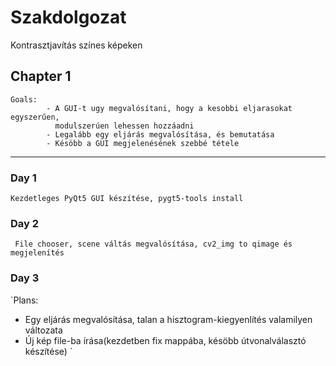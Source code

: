 # Szakdolgozat
Kontrasztjavítás színes képeken

## Chapter 1
```
Goals:
        - A GUI-t ugy megvalósítani, hogy a kesobbi eljarasokat egyszerűen,
          modulszerúen lehessen hozzáadni
        - Legalább egy eljárás megvalósítása, és bemutatása 
        - Késöbb a GUI megjelenésének szebbé tétele
```
___
### Day 1
` Kezdetleges PyQt5 GUI készítése, pygt5-tools install `
### Day 2
` File chooser, scene váltás megvalósítása, cv2_img to qimage és megjelenítés`
### Day 3
`Plans:
- Egy eljárás megvalósítása, talan
a hisztogram-kiegyenlítés valamilyen változata
- Új kép file-ba írása(kezdetben fix mappába, késöbb útvonalválasztó készítése)
`